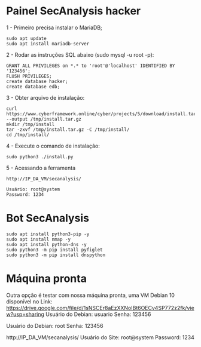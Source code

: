 # Painel SecAnalysis hacker

1 - Primeiro precisa instalar o MariaDB;

    sudo apt update
    sudo apt install mariadb-server

2 - Rodar as instruções SQL abaixo (sudo mysql -u root -p):

    GRANT ALL PRIVILEGES on *.* to 'root'@'localhost' IDENTIFIED BY '123456';
    FLUSH PRIVILEGES;
    create database hacker;
    create database edb;

3 - Obter arquivo de instalação:

    curl https://www.cyberframework.online/cyber/projects/5/download/install.tar.gz --output /tmp/install.tar.gz
    mkdir /tmp/install
    tar -zxvf /tmp/install.tar.gz -C /tmp/install/
    cd /tmp/install/

4 - Execute o comando de instalação:

    sudo python3 ./install.py

5 - Acessando a ferramenta

    http://IP_DA_VM/secanalysis/
    
    Usuário: root@system
    Password: 1234
 
# Bot SecAnalysis

    sudo apt install python3-pip -y
    sudo apt install nmap -y
    sudo apt install python-dns -y
    sudo python3 -m pip install pyfiglet
    sudo python3 -m pip install dnspython


# Máquina pronta
Outra opção é testar com nossa máquina pronta, uma VM Debian 10 disponível no Link: https://drive.google.com/file/d/1sNSCEr8aEzXXNoIBt6OECv4SP772z2fk/view?usp=sharing
Usuário do Debian: usuario
Senha: 123456

Usuário do Debian: root
Senha: 123456

http://IP_DA_VM/secanalysis/
Usuário do Site: root@system
Password: 1234




